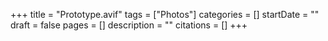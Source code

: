 +++
title = "Prototype.avif"
tags = ["Photos"]
categories = []
startDate = ""
draft = false
pages = []
description = ""
citations = []
+++
